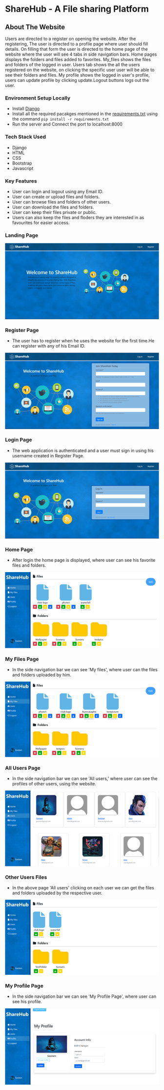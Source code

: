 # ShareHub - A File sharing Platform

## About The Website
Users are directed to a register on opening the website. After the registering, The user is directed to a profile page where user should fill details. On filling that form the user is directed to the home page of the website where the user will see 4 tabs in side navigation bars. Home pages displays the folders and files added to favorites. My_files shows the files and folders of the logged in user. Users tab shows the all the users registered on the website, on clicking the specific user user will be able to see their folders and files. My profile shows the logged in user's profile, users can update profile by clicking update.Logout buttons logs out the user.  

### Environment Setup Locally

* Install [Django](https://docs.djangoproject.com/en/4.2/howto/windows/)
* Install all the required pacakges mentioned in the [requirements.txt](https://github.com/HarmlessCoder/ShareHub/blob/main/requirements.txt) using the command `pip
  install -r requirements.txt`
* Run the server and Connect the port to localhost:8000

### Tech Stack Used

* Django
* HTML
* CSS
* Bootstrap
* Javascript

### Key Features

* User can login and logout using any Email ID.
* User can create or upload  files and folders.
* User can browse  files and folders of other users.
* User can download the files and folders.
* User can keep their files private or public.
* Users can also keep the files and floders they are interested in as favourites for easier access.

### Landing Page
![landing](https://github.com/HarmlessCoder/ShareHub/blob/main/assets/Screenshot%20(2133).png)


### Register Page
* The user has to register when he uses the website for the first time.He can register with any of his   Email ID.

![image](https://github.com/HarmlessCoder/ShareHub/blob/main/assets/Screenshot%20(2136).png)
 
### Login Page
* The web application is authenticated and a user must sign in using his username created in Register Page.

![image](https://github.com/HarmlessCoder/ShareHub/blob/main/assets/Screenshot%20(2135).png)

### Home Page
* After login the home page is displayed, where user can see his favorite files and folders.

![home](https://github.com/HarmlessCoder/ShareHub/blob/main/assets/Screenshot%20(2137).png)

### My Files Page
* In the side navigation bar we can see 'My files', where user can the files and folders uploaded by him.

![my_files](https://github.com/HarmlessCoder/ShareHub/blob/main/assets/Screenshot%20(2138).png)

### All Users Page
* In the side navigation bar we can see 'All users,' where user can see the profiles of other users, using the website.

 ![users](https://github.com/HarmlessCoder/ShareHub/blob/main/assets/Screenshot%20(2139).png)

### Other Users Files
* In the above page 'All users' clicking on each user we can get the files and folders uploaded by the respective user.

![other](https://raw.githubusercontent.com/HarmlessCoder/ShareHub/main/assets/Screenshot%20(2141).png?token=GHSAT0AAAAAACEJ43AXWDCKHRM6G32PNHMMZFLG34Q)

### My Profile Page
* In the side navigation bar we can see 'My Profile Page', where user can see his profile.

![profile](https://raw.githubusercontent.com/HarmlessCoder/ShareHub/main/assets/Screenshot%20(2140).png?token=GHSAT0AAAAAACEJ43AWW4QZTRAYBBN32774ZFLGTWA)
